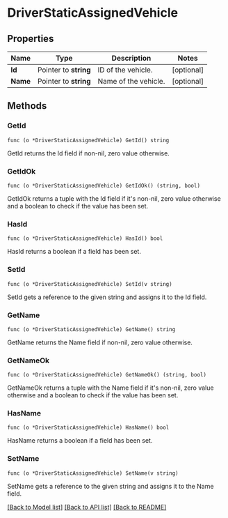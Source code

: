 # DriverStaticAssignedVehicle

## Properties

Name | Type | Description | Notes
------------ | ------------- | ------------- | -------------
**Id** | Pointer to **string** | ID of the vehicle. | [optional] 
**Name** | Pointer to **string** | Name of the vehicle. | [optional] 

## Methods

### GetId

`func (o *DriverStaticAssignedVehicle) GetId() string`

GetId returns the Id field if non-nil, zero value otherwise.

### GetIdOk

`func (o *DriverStaticAssignedVehicle) GetIdOk() (string, bool)`

GetIdOk returns a tuple with the Id field if it's non-nil, zero value otherwise
and a boolean to check if the value has been set.

### HasId

`func (o *DriverStaticAssignedVehicle) HasId() bool`

HasId returns a boolean if a field has been set.

### SetId

`func (o *DriverStaticAssignedVehicle) SetId(v string)`

SetId gets a reference to the given string and assigns it to the Id field.

### GetName

`func (o *DriverStaticAssignedVehicle) GetName() string`

GetName returns the Name field if non-nil, zero value otherwise.

### GetNameOk

`func (o *DriverStaticAssignedVehicle) GetNameOk() (string, bool)`

GetNameOk returns a tuple with the Name field if it's non-nil, zero value otherwise
and a boolean to check if the value has been set.

### HasName

`func (o *DriverStaticAssignedVehicle) HasName() bool`

HasName returns a boolean if a field has been set.

### SetName

`func (o *DriverStaticAssignedVehicle) SetName(v string)`

SetName gets a reference to the given string and assigns it to the Name field.


[[Back to Model list]](../README.md#documentation-for-models) [[Back to API list]](../README.md#documentation-for-api-endpoints) [[Back to README]](../README.md)


